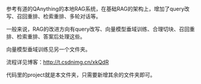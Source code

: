 参考有道的QAnything的本地RAG系统，在基础RAG的架构上，增加了query改写、召回重排、检索重排、多轮对话等。

一般来说，RAG的改进方向有query改写、向量模型垂域训练、合理切块、召回重排、检索重排、答案后处理这些。

向量模型垂域训练见另一个文件夹。

流程详见博客：http://t.csdnimg.cn/xkQdR

代码里的project就是本文件夹，只需要新增其余的文件夹即可。


